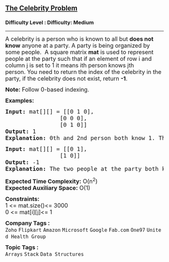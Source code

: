 <h2><a href="https://www.geeksforgeeks.org/problems/the-celebrity-problem/1?timeMachineDate=2024-08-03">The Celebrity Problem</a></h2><h3>Difficulty Level : Difficulty: Medium</h3><hr><div class="problems_problem_content__Xm_eO"><p><span style="font-size: 18px;">A celebrity is a person who is known to all but <strong>does not know</strong> anyone at a party. A party is being organized by some people.&nbsp; </span><span style="font-size: 18px;">A square matrix <strong>mat</strong> is used to represent people at the party such that if an element of row i and column j is set to 1 it means ith person knows jth person.&nbsp;</span><span style="font-size: 18px;">You need to return the index of the celebrity in the party, if the celebrity does not exist, return&nbsp;</span><strong style="font-size: 18px;">-1</strong><span style="font-size: 18px;">.</span></p>
<p><span style="font-size: 18px;"><strong>Note:</strong> Follow 0-based indexing.</span></p>
<p><strong><span style="font-size: 18px;">Examples:</span></strong></p>
<pre><span style="font-size: 18px;"><strong>Input: </strong>mat[][] = [[0 1 0],
                [0 0 0], 
                [0 1 0]]
<strong>Output:</strong> 1
<strong>Explanation: </strong>0th and 2nd person both know 1. Therefore, 1 is the celebrity. </span></pre>
<pre><span style="font-size: 18px;"><strong>Input: </strong>mat[][] = [[0 1],
                [1 0]]
<strong>Output:</strong> -1
<strong>Explanation: </strong>The two people at the party both know each other. None of them is a celebrity.</span></pre>
<p><span style="font-size: 18px;"><strong>Expected Time Complexity:</strong> O(n<sup>2</sup>)<br><strong>Expected Auxiliary Space:</strong> O(1)</span></p>
<p><span style="font-size: 18px;"><strong>Constraints:</strong><br>1 &lt;= mat.size()&lt;= 3000<br>0 &lt;= mat[i][j]&lt;= 1</span></p></div><p><span style=font-size:18px><strong>Company Tags : </strong><br><code>Zoho</code>&nbsp;<code>Flipkart</code>&nbsp;<code>Amazon</code>&nbsp;<code>Microsoft</code>&nbsp;<code>Google</code>&nbsp;<code>Fab.com</code>&nbsp;<code>One97</code>&nbsp;<code>United Health Group</code>&nbsp;<br><p><span style=font-size:18px><strong>Topic Tags : </strong><br><code>Arrays</code>&nbsp;<code>Stack</code>&nbsp;<code>Data Structures</code>&nbsp;